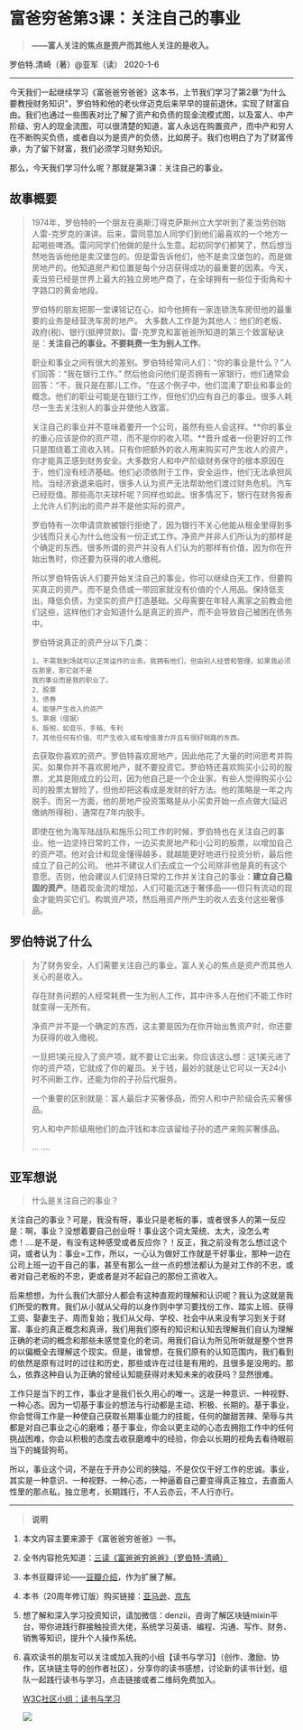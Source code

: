 # 富爸穷爸第3课：关注自己的事业

> **——富人关注的焦点是资产而其他人关注的是收入。**

 罗伯特.清崎（著）@亚军（读） 2020-1-6



------

今天我们一起继续学习《富爸爸穷爸爸》这本书，上节我们学习了第2章“为什么要教授财务知识”，罗伯特和他的老伙伴迈克后来早早的提前退休，实现了财富自由。我们也通过一些图表对比了解了资产和负债的现金流模式图，以及富人、中产阶级、穷人的现金流图，可以很清楚的知道，富人永远在购置资产，而中产和穷人在不断购买负债，或者自以为是资产的负债，比如房子。我们也明白了为了财富传承，为了留下财富，我们必须学习财务知识。

那么，今天我们学习什么呢？那就是第3课：关注自己的事业。



## **故事概要**

> 1974年，罗伯特的一个朋友在奥斯汀得克萨斯州立大学听到了麦当劳创始人雷-克罗克的演讲。后来，雷同意加人同学们到他们最喜欢的一个地方一起喝些啤酒。雷问同学们他做的是什么生意。起初同学们都笑了，然后想当然地告诉他他是卖汉堡包的。但是雷告诉他们，他不是卖汉堡包的，而是做房地产的。他知道房产和位置是每个分店获得成功的最重要的因素。今天，麦当劳已经是世界上最大的独立房地产商了，在全球拥有一些位于街角和十字路口的黄金地段。
>
> 罗伯特的朋友把那一堂课铭记在心，如今他拥有一家连锁洗车房但他的最重要的业务是经营洗车房的地产。
> 大多数人工作是为其他人：他们的老板、政府(税)、银行(抵押贷款)。雷-克罗克和富爸爸所知道的第三个致富秘诀是：**关注自己的事业。不要耗费一生为别人工作**。
>
> 职业和事业之间有很大的差别。罗伯特经常问人们：“你的事业是什么？”人们回答：“我在银行工作。”  然后他会问他们是否拥有一家银行，他们通常会回答：“不，我只是在那儿工作。“在这个例子中，他们混淆了职业和事业的概念。他们的职业可能是在银行工作，但他们仍应有自己的事业。很多人耗尽一生去关注别人的事业并使他人致富。
>
> 关注自己的事业并不意味着要开一个公司，虽然有些人会这样。**你的事业的重心应该是你的资产项，而不是你的收入项。**晋升或者一份更好的工作只是围绕着工资收入转。只有你把额外的收人用来购买可产生收人的资产，你才能真正感到财务安全。大多数穷人和中产阶级财务保守的根本原因在于，他们没有经济基础。他们必须依附于工作，安全运作，他们无法承担风险。当经济衰退来临时，很多人认为资产无法帮助他们渡过财务危机。汽车已经贬值。那些高尔夫球杆呢？同样也如此。很多情况下，银行在财务报表上允许人们列出的资产并不是他实际的资产。
>
> 罗伯特有一次申请贷款被银行拒绝了，因为银行不关心他能从租金里得到多少钱而只关心为什么他没有一份正式工作。净资产并非人们所认为的那样是个确定的东西。很多所谓的资产并没有人们认为的那样有价值，因为你在开始出售时，你还要为获得的收人缴税。
>
> 所以罗伯特告诉人们要开始关注自己的事业。你可以继续白天工作，但要购买真正的资产。而不是负债或一带回家就没有价值的个人用品。保持低支出，降低负债，为坚实的资产打造基础。父母需要在年轻人离家之前教会他们这些，这样他们才会知道什么是真正的资产，而不会导致自己被困在债务中。
>
> 罗伯特说真正的资产分以下几类：
>
> ```
> 1、不需我到场就可以正常运作的业务。我拥有他们，但由别人经营和管理。如果我必须在那里，那它就不是
> 我的事业而是我的职业了。
> 2、股票
> 3、债券
> 4、能够产生收入的资产
> 5、票据（借据）
> 6、版税，如音乐、手稿、专利
> 7、其他任何有价值、可产生收入或有增值潜力并且有很好销路的东西。 
> ```
>
> 去获取你喜欢的资产。罗伯特喜欢房地产，因此他花了大量的时间思考并购买。如果你并不喜欢房地产，就不要投资它。罗伯特还喜欢购买小公司的股票，尤其是刚成立的公司，因为他自己是一个企业家。有些人觉得购买小公司的股票太冒险了，但他却把这看成是发财的好方法。他的策略是一年之内脱手。而另一方面，他的房地产投资策略是从小买卖开始一点点做大(延迟缴纳所得税)，通常在7年内脱手。
>
> 即使在他为海军陆战队和施乐公司工作的时候，罗伯特也在关注自己的事业。他一边坚持日常的工作，一边买卖房地产和小公司的股票，以增加自己的资产项。他对会计和现金懂得越多，就越能更好地进行投资分析，最后他成立了自己的公司。
> 他并不建议人们去成立一个公司除非他是真的有这个意愿。否则，他会建议人们坚持日常的工作并关注自己的事业：**建立自己稳固的资产**。随着现金流的增加，人们可能沉迷于奢侈品——但只有流动的现金才能购买它们。构筑资产项，然后用资产所产生的收人去支付这些奢侈品。



## **罗伯特说了什么**

> 为了财务安全，人们需要关注自己的事业。富人关心的焦点是资产而其他人关心的是收入。
>
> 存在财务问题的人经常耗费一生为别人工作，其中许多人在他们不能工作时就变得一无所有。
>
> 净资产并不是一个确定的东西，这主要是因为在你开始出售资产时，你还要为获得的收入缴税。
>
> 一旦把1美元投入了资产项，就不要让它出来。你应该这么想：这1美元进了你的资产项，它就成了你的雇员。关于钱，最妙的就是让它可以一天24小时不间断工作，还能为你的子孙后代服务。
>
> 一个重要的区别就是：富人最后才买奢侈品，而穷人和中产阶级会先买奢侈品。
>
> 穷人和中产阶级用他们的血汗钱和本应该留给子孙的遗产来购买奢侈品。
>
> ... ....



## 亚军想说

> 什么是关注自己的事业？

关注自己的事业？可是，我没有呀，事业只是老板的事，或者很多人的第一反应是：啊，事业？没想着要自己创业呀！事业这个词太笼统、太大，没怎么考虑！....是不是，有没有这种感受或者反应你？！反正，我之前没有怎么想过这个词，或者认为：事业=工作，所以，一心认为做好工作就是干好事业，那种一边在公司上班一边干自己的事，甚至有那么一丝一点的想法都认为是对工作的不忠，或者对自己老板的不忠，更或者是对不起自己的那份工资收入。

后来想想，为什么我们大部分人都会有这种直观的理解和认识呢？我认为这就是我们所受的教育。我们从小就从父母的以身作则中学习要找份工作、踏实上班、获得工资、娶妻生子、周而复始；我们从父母、学校、社会中从来没有学习到关于财富、事业的真正概念和真谛，我们用我们原有的知识和认知去理解我们自认为理解正确的老词的概念和那些未感觉变化的老词，用我们自认为所见所听就是整个世界的以偏概全去理解这个现实。但是，谁曾想，在我们原有的认知范围内，我们看到的依然是原有过时的过往和历史，那些或许在过往是有用的，且很多是没用的。那么，依靠这种自认为正确的曾经认知能获得对未知未来的收获吗？显然很难。

工作只是当下的工作，事业才是我们长久用心的唯一。这是一种意识、一种视野、一种心态。因为一切基于事业的想法与行动都是主动、积极、长期的。基于事业，你会觉得工作是一种使自己获取长期事业能力的技能，任何的酸甜苦辣、荣辱与共都是对自己事业之心的磨难；基于事业，你会以更主动的心态去拥抱工作中的任何挑战困难，你会以积极的态度去收获磨难中的经验，你会以长期的视角去看待眼前当下的蝇营狗苟。

所以，事业这个词，不是在于开办公司的狭隘，不是仅仅干好工作的忠诚。事业，其实是一种意识、一种视野、一种心态，一种逼着自己要变得真正独立，去直面人性里的那点私，独立思考，长期践行，不人云亦云，不人行亦行。



------

> **说明**

1. 本文内容主要来源于《富爸爸穷爸爸》一书。

2. 全书内容抢先知道：[三读《富爸爸穷爸爸》（罗伯特-清崎）](https://w3c.group/c/1578042683991669)

3. 本书豆瓣评论——[豆瓣介绍](https://book.douban.com/subject/3291111/)，作为扩展了解。

4. 本书（20周年修订版）购买链接：[亚马逊](https://www.amazon.cn/b?node=1941075071&ref=cn_ags_top_nav_item_658399051_merchandised-search-top-3)、[京东](https://item.jd.com/28788556670.html)

5. 想了解和深入学习投资知识，请加微信：denzii，咨询了解区块链mixin平台，带你进践行群接触投资大佬，系统学习英语、编程、沟通、写作、财务、销售等知识，提升个人操作系统。

6. 喜欢读书的朋友可以关注或加入我的小组【读书与学习】（创作、激励、协作，区块链主导的创作者社区），分享你的读书感想，讨论新的读书计划，组队一起践行读书与学习，点击链接或者二维码免费加入。

   [W3C社区小组：读书与学习 ](https://w3c.group/g/1124622/join?ref=2307e1c2) 

   ![](E:/study/GitHub/RichDadandPoorDad/pic/0read.jpg)

